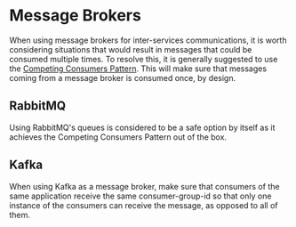 # Message Brokers

When using message brokers for inter-services communications, it is worth considering situations that would result in messages that could be consumed multiple times. To resolve this, it is generally suggested to use the [Competing Consumers Pattern](https://docs.microsoft.com/en-us/azure/architecture/patterns/competing-consumers). This will make sure that messages coming from a message broker is consumed once, by design. 

## RabbitMQ 

Using RabbitMQ's queues is considered to be a safe option by itself as it achieves the Competing Consumers Pattern out of the box. 

## Kafka

When using Kafka as a message broker, make sure that consumers of the same application receive the same consumer-group-id so that only one instance of the consumers can receive the message, as opposed to all of them. 
